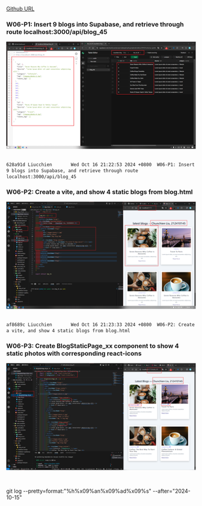 [Github URL](https://github.com/Liucchien/1131-wp1-demo-45)

### W06-P1: Insert 9 blogs into Supabase, and retrieve through route localhost:3000/api/blog_45
 
![](w06-p1.png)

 
```

628a91d Liucchien       Wed Oct 16 21:22:53 2024 +0800  W06-P1: Insert 9 blogs into Supabase, and retrieve through route localhost:3000/api/blog_45

```


### W06-P2: Create a vite, and show 4 static blogs from blog.html
 
![](w06-p2.png)
 
```

af8689c Liucchien       Wed Oct 16 21:23:33 2024 +0800  W06-P2: Create a vite, and show 4 static blogs from blog.html

```
 
### W06-P3: Create BlogStaticPage_xx component to show 4 static photos with corresponding react-icons
 
![](w06-p3.png)
 
```


```



git log --pretty=format:"%h%x09%an%x09%ad%x09%s" --after="2024-10-15"